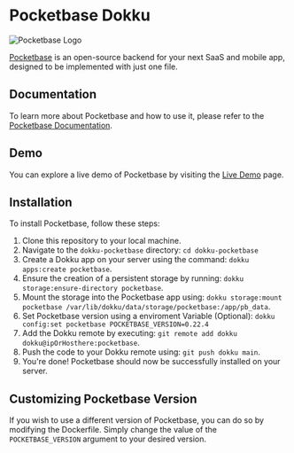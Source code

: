 # Pocketbase Dokku

![Pocketbase Logo](https://user-images.githubusercontent.com/8460736/188195613-01a44972-24eb-459c-a437-cdfa34b1bf73.png)

[Pocketbase](https://pocketbase.io) is an open-source backend for your next SaaS and mobile app, designed to be implemented with just one file.

## Documentation

To learn more about Pocketbase and how to use it, please refer to the [Pocketbase Documentation](https://pocketbase.io/docs).

## Demo

You can explore a live demo of Pocketbase by visiting the [Live Demo](https://pocketbase.io/demo/) page.

## Installation

To install Pocketbase, follow these steps:

1. Clone this repository to your local machine.
2. Navigate to the `dokku-pocketbase` directory: `cd dokku-pocketbase`
3. Create a Dokku app on your server using the command: `dokku apps:create pocketbase`.
4. Ensure the creation of a persistent storage by running: `dokku storage:ensure-directory pocketbase`.
5. Mount the storage into the Pocketbase app using: `dokku storage:mount pocketbase /var/lib/dokku/data/storage/pocketbase:/app/pb_data`.
6. Set Pocketbase version using a enviroment Variable (Optional): `dokku config:set pocketbase POCKETBASE_VERSION=0.22.4`
7. Add the Dokku remote by executing: `git remote add dokku dokku@ipOrHosthere:pocketbase`.
8. Push the code to your Dokku remote using: `git push dokku main`.
9. You're done! Pocketbase should now be successfully installed on your server.

## Customizing Pocketbase Version

If you wish to use a different version of Pocketbase, you can do so by modifying the Dockerfile. Simply change the value of the `POCKETBASE_VERSION` argument to your desired version.